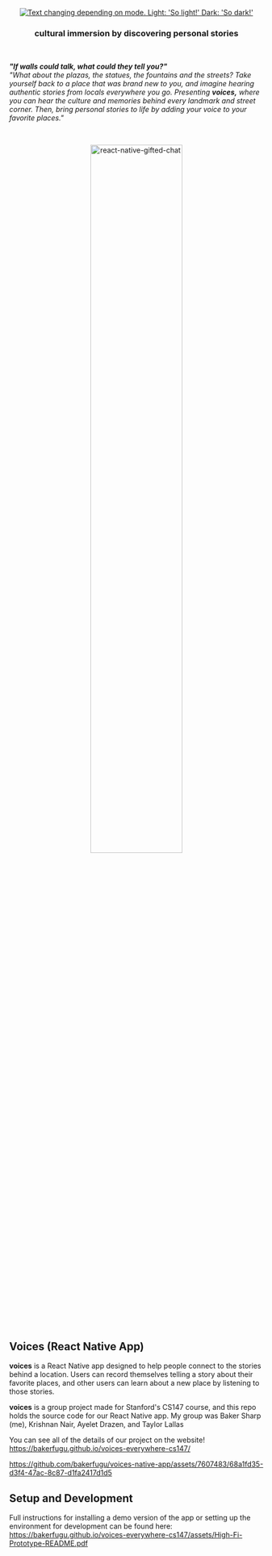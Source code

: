 <p align="center">
  <a href="https://bakerfugu.github.io/voices-everywhere-cs147/" target="_blank">
    <picture>
      <source media="(prefers-color-scheme: dark)" srcset="https://github.com/bakerfugu/voices-native-app/assets/7607483/657cc0df-6e56-4837-9ca5-88068fb1e8c4">
      <img alt="Text changing depending on mode. Light: 'So light!' Dark: 'So dark!'" src="https://github.com/bakerfugu/voices-native-app/assets/7607483/30f6917c-54a2-4967-89dc-56a254dd2a42">
    </picture>
  </a>
</p>

<h3 align="center">
  cultural immersion by discovering personal stories
</h3>

<br/>

***"If walls could talk, what could they tell you?"***  
*"What about the plazas, the statues, the fountains and the streets? Take yourself back to a place that was brand new to you, and imagine hearing authentic stories from locals everywhere you go. Presenting* ***voices,*** *where you can hear the culture and memories behind every landmark and street corner. Then, bring personal stories to life by adding your voice to your favorite places."*

<br/>

<p align="center" >
  <img alt="react-native-gifted-chat" src="https://github.com/bakerfugu/voices-native-app/assets/7607483/fe15efab-59e5-4990-b7ff-d87a6150e26d" width="60%" />
</p>

## Voices (React Native App)

**voices** is a React Native app designed to help people connect to the stories behind a location. Users can record themselves telling a story about their favorite places, and other users can learn about a new place by listening to those stories.

**voices** is a group project made for Stanford's CS147 course, and this repo holds the source code for our React Native app. My group was Baker Sharp (me), Krishnan Nair, Ayelet Drazen, and Taylor Lallas

You can see all of the details of our project on the website!  
https://bakerfugu.github.io/voices-everywhere-cs147/

https://github.com/bakerfugu/voices-native-app/assets/7607483/68a1fd35-d3f4-47ac-8c87-d1fa2417d1d5

## Setup and Development

Full instructions for installing a demo version of the app or setting up the environment for development can be found here:  
https://bakerfugu.github.io/voices-everywhere-cs147/assets/High-Fi-Prototype-README.pdf
